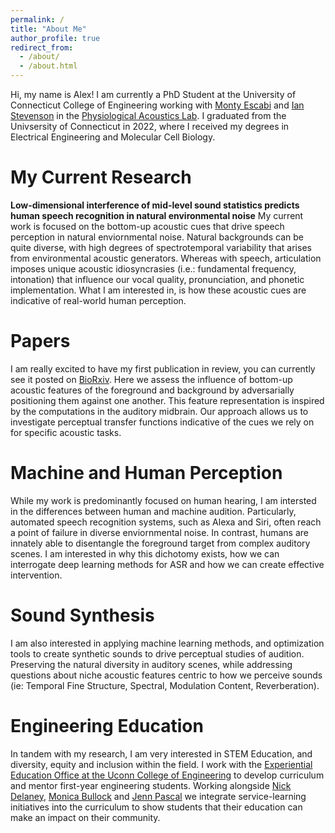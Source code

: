 ```yaml
---
permalink: /
title: "About Me"
author_profile: true
redirect_from: 
  - /about/
  - /about.html
---
```


Hi, my name is Alex! I am currently a PhD Student at the University of Connecticut College of Engineering working with [Monty Escabi](https://www.bme.uconn.edu/faculty-staff/core-faculty/escabi-monty/) and [Ian Stevenson](https://psychology.uconn.edu/person/ian-stevenson/) in the [Physiological Acoustics Lab](https://escabilab.uconn.edu/). I graduated from the Univsersity of Connecticut in 2022, where I received my degrees in Electrical Engineering and Molecular Cell Biology.

My Current Research
======
**Low-dimensional interference of mid-level sound statistics predicts human speech recognition in natural environmental noise**
My current work is focused on the bottom-up acoustic cues that drive speech perception in natural enviornmental noise. Natural backgrounds can be quite diverse, with high degrees of spectrotemporal variability that arises from environmental acoustic generators. Whereas with speech, articulation imposes unique acoustic idiosyncrasies (i.e.: fundamental frequency, intonation) that influence our vocal quality, pronunciation, and phonetic implementation. What I am interested in, is how these acoustic cues are indicative of real-world human perception.

Papers
======
I am really excited to have my first publication in review, you can currently see it posted on [BioRxiv](https://www.biorxiv.org/content/10.1101/2024.02.13.579526v1). Here we assess the influence of bottom-up acoustic features of the foreground and background by adversarially positioning them against one another. This feature representation is inspired by the computations in the auditory midbrain. Our approach allows us to investigate perceptual transfer functions indicative of the cues we rely on for specific acoustic tasks. 

Machine and Human Perception
======
While my work is predominantly focused on human hearing, I am intersted in the differences between human and machine audition. Particularly, automated speech recognition systems, such as Alexa and Siri, often reach a point of failure in diverse enviornmental noise. In contrast, humans are innately able to disentangle the foreground target from complex auditory scenes. I am interested in why this dichotomy exists, how we can interrogate deep learning methods for ASR and how we can create effective intervention.

Sound Synthesis
======
I am also interested in applying machine learning methods, and optimization tools to create synthetic sounds to drive perceptual studies of audition. Preserving the natural diversity in auditory scenes, while addressing questions about niche acoustic features centric to how we perceive sounds (ie: Temporal Fine Structure, Spectral, Modulation Content, Reverberation).

Engineering Education
======
In tandem with my research, I am very interested in STEM Education, and diversity, equity and inclusion within the field. I work with the [Experiential Education Office at the Uconn College of Engineering](https://undergrad.engr.uconn.edu/experiential-education-staff/) to develop curriculum and mentor first-year engineering students. Working alongside [Nick Delaney](https://undergrad.engr.uconn.edu/advising-staff/nick-delaney-ece-advisor/), [Monica Bullock](https://undergrad.engr.uconn.edu/monica-bullock-program-administrator/) and [Jenn Pascal](https://chemical-biomolecular.engr.uconn.edu/people/faculty/pascal-jennifer/) we integrate service-learning initiatives into the curriculum to show students that their education can make an impact on their community.



